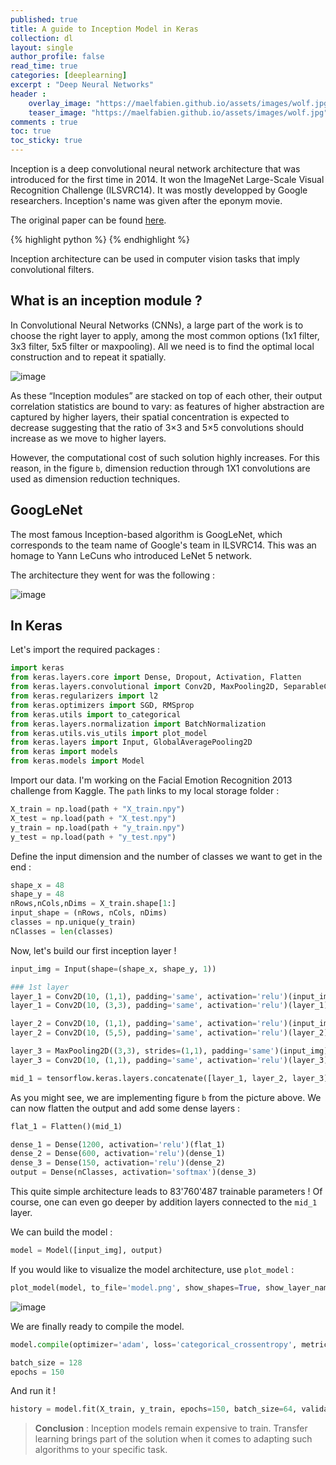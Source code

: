 ```yaml
---
published: true
title: A guide to Inception Model in Keras
collection: dl
layout: single
author_profile: false
read_time: true
categories: [deeplearning]
excerpt : "Deep Neural Networks"
header :
    overlay_image: "https://maelfabien.github.io/assets/images/wolf.jpg"
    teaser_image: "https://maelfabien.github.io/assets/images/wolf.jpg"
comments : true
toc: true
toc_sticky: true
---
```


Inception is a deep convolutional neural network architecture that was introduced for the first time in 2014. It won the ImageNet Large-Scale Visual Recognition Challenge (ILSVRC14). It was mostly developped by Google researchers. Inception's name was given after the eponym movie.

The original paper can be found [here](https://arxiv.org/pdf/1409.4842.pdf).

{% highlight python %}
{% endhighlight %}

Inception architecture can be used in computer vision tasks that imply convolutional filters.

## What is an inception module ?

In Convolutional Neural Networks (CNNs), a large part of the work is to choose the right layer to apply, among the most common options (1x1 filter, 3x3 filter, 5x5 filter or maxpooling). All we need is to find the optimal local construction and to repeat it spatially. 

![image](https://maelfabien.github.io/assets/images/inception.png)

As these “Inception modules” are stacked on top of each other, their output correlation statistics are bound to vary: as features of higher abstraction are captured by higher layers, their spatial concentration is expected to decrease suggesting that the ratio of 3×3 and 5×5 convolutions should increase as we move to higher layers.

However, the computational cost of such solution highly increases. For this reason, in the figure `b`, dimension reduction through 1X1 convolutions are used as dimension reduction techniques.

## GoogLeNet

The most famous Inception-based algorithm is GoogLeNet, which corresponds to the team name of Google's team in ILSVRC14. This was an homage to Yann LeCuns who introduced LeNet 5 network. 

The architecture they went for was the following :

![image](https://maelfabien.github.io/assets/images/lenet.png)

## In Keras 

Let's import the required packages :

```python
import keras 
from keras.layers.core import Dense, Dropout, Activation, Flatten
from keras.layers.convolutional import Conv2D, MaxPooling2D, SeparableConv2D
from keras.regularizers import l2
from keras.optimizers import SGD, RMSprop
from keras.utils import to_categorical
from keras.layers.normalization import BatchNormalization
from keras.utils.vis_utils import plot_model
from keras.layers import Input, GlobalAveragePooling2D
from keras import models
from keras.models import Model
```


Import our data. I'm working on the Facial Emotion Recognition 2013 challenge from Kaggle. The `path` links to my local storage folder :

``` python
X_train = np.load(path + "X_train.npy")
X_test = np.load(path + "X_test.npy")
y_train = np.load(path + "y_train.npy")
y_test = np.load(path + "y_test.npy")
````

Define the input dimension and the number of classes we want to get in the end :

``` python
shape_x = 48
shape_y = 48
nRows,nCols,nDims = X_train.shape[1:]
input_shape = (nRows, nCols, nDims)
classes = np.unique(y_train)
nClasses = len(classes)
```

Now, let's build our first inception layer !

```python
input_img = Input(shape=(shape_x, shape_y, 1))

### 1st layer
layer_1 = Conv2D(10, (1,1), padding='same', activation='relu')(input_img)
layer_1 = Conv2D(10, (3,3), padding='same', activation='relu')(layer_1)

layer_2 = Conv2D(10, (1,1), padding='same', activation='relu')(input_img)
layer_2 = Conv2D(10, (5,5), padding='same', activation='relu')(layer_2)

layer_3 = MaxPooling2D((3,3), strides=(1,1), padding='same')(input_img)
layer_3 = Conv2D(10, (1,1), padding='same', activation='relu')(layer_3)

mid_1 = tensorflow.keras.layers.concatenate([layer_1, layer_2, layer_3], axis = 3)
```

As you might see, we are implementing figure `b` from the picture above. We can now flatten the output and add some dense layers :

```python
flat_1 = Flatten()(mid_1)

dense_1 = Dense(1200, activation='relu')(flat_1)
dense_2 = Dense(600, activation='relu')(dense_1)
dense_3 = Dense(150, activation='relu')(dense_2)
output = Dense(nClasses, activation='softmax')(dense_3)
```

This quite simple architecture leads to 83'760'487 trainable parameters ! Of course, one can even go deeper by addition layers connected to the `mid_1` layer.

We can build the model :

```python
model = Model([input_img], output)
```

If you would like to visualize the model architecture, use `plot_model` :

```python
plot_model(model, to_file='model.png', show_shapes=True, show_layer_names=True)
```

![image](https://maelfabien.github.io/assets/images/inception_mod.png)

We are finally ready to compile the model.

```python
model.compile(optimizer='adam', loss='categorical_crossentropy', metrics=['accuracy'])

batch_size = 128
epochs = 150
```

And run it !

```python
history = model.fit(X_train, y_train, epochs=150, batch_size=64, validation_data=(X_test, y_test))
````

> **Conclusion** : Inception models remain expensive to train. Transfer learning brings part of the solution when it comes to adapting such algorithms to your specific task. 
